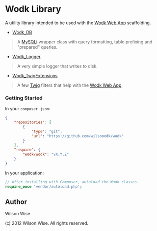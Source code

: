# Wodk Library

A utility library intended to be used with the [Wodk Web App][] scaffolding.

+ [Wodk_DB][]
> A [MySQLi][] wrapper class with query formatting, table prefixing and "prepared" queries. 

+ [Wodk_Logger][]
> A very simple logger that writes to disk.

+ [Wodk_TwigExtensions][]
> A few [Twig][] filters that help with the [Wodk Web App][].


### Getting Started

In your `composer.json`:
```json
{
    "repositories": [
        {
            "type": "git",
            "url": "https://github.com/wilsonodk/wodk"
        }
    ],
    "require": {
        "wodk/wodk": "vX.Y.Z"
    }
}
```

In your application:
```php
// After installing with Composer, autoload the Wodk classes.
require_once 'vendor/autoload.php';
```


## Author

Wilson Wise

(c) 2012 Wilson Wise. All rights reserved.



[Wodk Web App]: https://github.com/wilsonodk/Wodk-Web-App
[Wodk_DB]: https://github.com/wilsonodk/wodk/wiki/Wodk-DB
[Wodk_Logger]: https://github.com/wilsonodk/wodk/wiki/Wodk-Logger
[Wodk_TwigExtensions]: https://github.com/wilsonodk/wodk/wiki/Wodk-TwigExtensions
[MySQLi]: http://us1.php.net/manual/en/book.mysqli.php
[Twig]: http://twig.sensiolabs.org/
